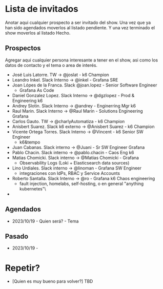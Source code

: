 # Lista de invitados
Anotar aqui cualquier prospecto a ser invitado del show. Una vez que ya han sido agendados moverlos al listado pendiente. Y una vez terminado el show moverlos al listado Hecho.
## Prospectos
Agregar aqui cualquier persona interesante a tener en el show, asi como los datos de contacto y el tema o area de interés.
- José Luis Latorre. TW -> @joslat - k6 Champion
- Leandro Inkel. Slack Interno -> @inkel - Grafana SRE
- Joan Lópes de la Franca. Slack @joan.lopez - Senior Software Engineer
  - Grafana As Code
- Daniel Gonzalez Lopez. Slack Interno -> @dgzlopez - Prod & Engineering k6
- Andrey Slotin. Slack Interno -> @andrey - Enginerring Mgr k6
- Raul Marin. Slack Interno -> @Raul Marin - Solutions Engineering Grafana
- Carlos Gauto. TW -> @charlyAutomatiza - k6 Champion
- Anisbert Suarez. Slack k6 externo -> @Anisbert Suarez - k6 Champion
- Vicente Ortega Torres. Slack Interno -> @Vincent - k6 Senior SW Engineer
  - k6&tempo
- Juan Cabanas. Slack interno -> @Juani - Sr SW Engineer Grafana
- Pablo Chacin. Slack interno -> @pablo.chacin - Caos Eng k6
- Matias Chomicki. Slack interno -> @Matias Chomicki - Grafana
  - Observability Logs (Loki + Elasticsearch data sources)
- Lino Urdiales. Slack interno -> @linoman - Grafana SW Engineer
  - integraciones con IdPs, RBAC y Service Accounts
- Roberto Santalla. Slack Interno -> @ro - Grafana k6 Chaos engineering
  - fault injection, homelabs, self-hosting, o en general "anything kubernetes"\
- 

## Agendados
- 2023/10/19 - Quien será? - Tema

## Pasado
- 2023/10/19 -

# Repetir?
- [Quien es muy bueno para volver?] TBD
